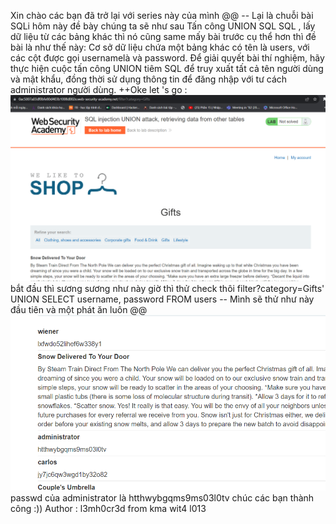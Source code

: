 Xin chào các bạn đã trở lại với series này của mình @@
  -- Lại là chuỗi bài SQLi hôm này đề bày chúng ta sẽ như sau
   Tấn công UNION SQL SQL , lấy dữ liệu từ các bảng khác thì nó cũng same mấy bài trước
   cụ thể hơn thì đề bài là như thế này:
                                        Cơ sở dữ liệu chứa một bảng khác có tên là users, với các cột được gọi usernamelà và password. Để giải quyết bài thí nghiệm, hãy thực hiện cuộc tấn công UNION tiêm SQL để truy xuất tất cả tên người dùng và mật khẩu, đồng thời sử dụng thông tin để đăng nhập với tư cách administrator người dùng.
  ++Oke let 's go :
![Alt text](image-20.png)
bắt đầu thì sương sương như này giờ thì thử check thôi
                                        filter?category=Gifts' UNION SELECT username, password FROM users --
Mình sẽ thử như này đầu tiên và một phát ăn luôn @@
![Alt text](image-21.png)
passwd của administrator là htthwybgqms9ms03l0tv
chúc các bạn thành công :))
Author : l3mh0cr3d from kma wit4 l013